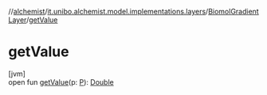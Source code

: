 //[alchemist](../../../index.md)/[it.unibo.alchemist.model.implementations.layers](../index.md)/[BiomolGradientLayer](index.md)/[getValue](get-value.md)

# getValue

[jvm]\
open fun [getValue](get-value.md)(p: [P](index.md)): [Double](https://docs.oracle.com/javase/8/docs/api/java/lang/Double.html)
